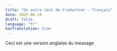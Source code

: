 ```yaml
---
title: "Un autre test de traduction - français"
date: 2025-06-18
draft: false
language: "fr"
hasTranslation: true
---
```


Ceci est une version anglaise du message
